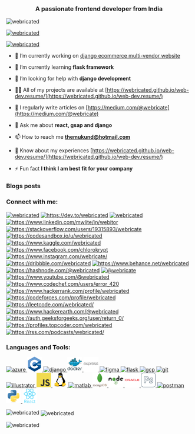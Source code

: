 <h3 align="center">A passionate frontend developer from India</h3>

<p align="left"> <img src="https://komarev.com/ghpvc/?username=webricated&label=Profile%20views&color=0e75b6&style=flat" alt="webricated" /> </p>

<p align="left"> <a href="https://github.com/ryo-ma/github-profile-trophy"><img src="https://github-profile-trophy.vercel.app/?username=webricated" alt="webricated" /></a> </p>

<p align="left"> <a href="https://twitter.com/webricated" target="blank"><img src="https://img.shields.io/twitter/follow/webricated?logo=twitter&style=for-the-badge" alt="webricated" /></a> </p>

- 🔭 I’m currently working on [django ecommerce multi-vendor website](https://kakadu.up.railway.app/)

- 🌱 I’m currently learning **flask framework**

- 🤝 I’m looking for help with **django development**

- 👨‍💻 All of my projects are available at [https://webricated.github.io/web-dev.resume/](https://webricated.github.io/web-dev.resume/)

- 📝 I regularly write articles on [https://medium.com/@webricate](https://medium.com/@webricate)

- 💬 Ask me about **react, gsap and django**

- 📫 How to reach me **themukund@hotmail.com**

- 📄 Know about my experiences [https://webricated.github.io/web-dev.resume/](https://webricated.github.io/web-dev.resume/)

- ⚡ Fun fact **I think I am best fit for your company**

### Blogs posts
<!-- BLOG-POST-LIST:START -->
<!-- BLOG-POST-LIST:END -->

<h3 align="left">Connect with me:</h3>
<p align="left">
<a href="https://codepen.io/webricated" target="blank"><img align="center" src="https://raw.githubusercontent.com/rahuldkjain/github-profile-readme-generator/master/src/images/icons/Social/codepen.svg" alt="webricated" height="30" width="40" /></a>
<a href="https://dev.to/https://dev.to/webricated" target="blank"><img align="center" src="https://raw.githubusercontent.com/rahuldkjain/github-profile-readme-generator/master/src/images/icons/Social/devto.svg" alt="https://dev.to/webricated" height="30" width="40" /></a>
<a href="https://twitter.com/webricated" target="blank"><img align="center" src="https://raw.githubusercontent.com/rahuldkjain/github-profile-readme-generator/master/src/images/icons/Social/twitter.svg" alt="webricated" height="30" width="40" /></a>
<a href="https://linkedin.com/in/https://www.linkedin.com/mwlite/in/webitor" target="blank"><img align="center" src="https://raw.githubusercontent.com/rahuldkjain/github-profile-readme-generator/master/src/images/icons/Social/linked-in-alt.svg" alt="https://www.linkedin.com/mwlite/in/webitor" height="30" width="40" /></a>
<a href="https://stackoverflow.com/users/https://stackoverflow.com/users/19315893/webricate" target="blank"><img align="center" src="https://raw.githubusercontent.com/rahuldkjain/github-profile-readme-generator/master/src/images/icons/Social/stack-overflow.svg" alt="https://stackoverflow.com/users/19315893/webricate" height="30" width="40" /></a>
<a href="https://codesandbox.com/https://codesandbox.io/u/webricated" target="blank"><img align="center" src="https://raw.githubusercontent.com/rahuldkjain/github-profile-readme-generator/master/src/images/icons/Social/codesandbox.svg" alt="https://codesandbox.io/u/webricated" height="30" width="40" /></a>
<a href="https://kaggle.com/https://www.kaggle.com/webricated" target="blank"><img align="center" src="https://raw.githubusercontent.com/rahuldkjain/github-profile-readme-generator/master/src/images/icons/Social/kaggle.svg" alt="https://www.kaggle.com/webricated" height="30" width="40" /></a>
<a href="https://fb.com/https://www.facebook.com/chlorokrypt" target="blank"><img align="center" src="https://raw.githubusercontent.com/rahuldkjain/github-profile-readme-generator/master/src/images/icons/Social/facebook.svg" alt="https://www.facebook.com/chlorokrypt" height="30" width="40" /></a>
<a href="https://instagram.com/https://www.instagram.com/webricate/" target="blank"><img align="center" src="https://raw.githubusercontent.com/rahuldkjain/github-profile-readme-generator/master/src/images/icons/Social/instagram.svg" alt="https://www.instagram.com/webricate/" height="30" width="40" /></a>
<a href="https://dribbble.com/https://dribbble.com/webricated" target="blank"><img align="center" src="https://raw.githubusercontent.com/rahuldkjain/github-profile-readme-generator/master/src/images/icons/Social/dribbble.svg" alt="https://dribbble.com/webricated" height="30" width="40" /></a>
<a href="https://www.behance.net/https://www.behance.net/webricated" target="blank"><img align="center" src="https://raw.githubusercontent.com/rahuldkjain/github-profile-readme-generator/master/src/images/icons/Social/behance.svg" alt="https://www.behance.net/webricated" height="30" width="40" /></a>
<a href="https://hashnode.com/https://hashnode.com/@webricated" target="blank"><img align="center" src="https://raw.githubusercontent.com/rahuldkjain/github-profile-readme-generator/master/src/images/icons/Social/hashnode.svg" alt="https://hashnode.com/@webricated" height="30" width="40" /></a>
<a href="https://medium.com/@webricate" target="blank"><img align="center" src="https://raw.githubusercontent.com/rahuldkjain/github-profile-readme-generator/master/src/images/icons/Social/medium.svg" alt="@webricate" height="30" width="40" /></a>
<a href="https://www.youtube.com/c/https://www.youtube.com/@webricated" target="blank"><img align="center" src="https://raw.githubusercontent.com/rahuldkjain/github-profile-readme-generator/master/src/images/icons/Social/youtube.svg" alt="https://www.youtube.com/@webricated" height="30" width="40" /></a>
<a href="https://www.codechef.com/users/https://www.codechef.com/users/error_420" target="blank"><img align="center" src="https://cdn.jsdelivr.net/npm/simple-icons@3.1.0/icons/codechef.svg" alt="https://www.codechef.com/users/error_420" height="30" width="40" /></a>
<a href="https://www.hackerrank.com/https://www.hackerrank.com/profile/webricated" target="blank"><img align="center" src="https://raw.githubusercontent.com/rahuldkjain/github-profile-readme-generator/master/src/images/icons/Social/hackerrank.svg" alt="https://www.hackerrank.com/profile/webricated" height="30" width="40" /></a>
<a href="https://codeforces.com/profile/https://codeforces.com/profile/webricated" target="blank"><img align="center" src="https://raw.githubusercontent.com/rahuldkjain/github-profile-readme-generator/master/src/images/icons/Social/codeforces.svg" alt="https://codeforces.com/profile/webricated" height="30" width="40" /></a>
<a href="https://www.leetcode.com/https://leetcode.com/webricated/" target="blank"><img align="center" src="https://raw.githubusercontent.com/rahuldkjain/github-profile-readme-generator/master/src/images/icons/Social/leet-code.svg" alt="https://leetcode.com/webricated/" height="30" width="40" /></a>
<a href="https://www.hackerearth.com/https://www.hackerearth.com/@webricated" target="blank"><img align="center" src="https://raw.githubusercontent.com/rahuldkjain/github-profile-readme-generator/master/src/images/icons/Social/hackerearth.svg" alt="https://www.hackerearth.com/@webricated" height="30" width="40" /></a>
<a href="https://auth.geeksforgeeks.org/user/https://auth.geeksforgeeks.org/user/return_0/" target="blank"><img align="center" src="https://raw.githubusercontent.com/rahuldkjain/github-profile-readme-generator/master/src/images/icons/Social/geeks-for-geeks.svg" alt="https://auth.geeksforgeeks.org/user/return_0/" height="30" width="40" /></a>
<a href="https://www.topcoder.com/members/https://profiles.topcoder.com/webricated" target="blank"><img align="center" src="https://raw.githubusercontent.com/rahuldkjain/github-profile-readme-generator/master/src/images/icons/Social/topcoder.svg" alt="https://profiles.topcoder.com/webricated" height="30" width="40" /></a>
<a href="/https://rss.com/podcasts/webricated/" target="blank"><img align="center" src="https://raw.githubusercontent.com/rahuldkjain/github-profile-readme-generator/master/src/images/icons/Social/rss.svg" alt="https://rss.com/podcasts/webricated/" height="30" width="40" /></a>
</p>

<h3 align="left">Languages and Tools:</h3>
<p align="left"> <a href="https://azure.microsoft.com/en-in/" target="_blank" rel="noreferrer"> <img src="https://www.vectorlogo.zone/logos/microsoft_azure/microsoft_azure-icon.svg" alt="azure" width="40" height="40"/> </a> <a href="https://www.w3schools.com/cpp/" target="_blank" rel="noreferrer"> <img src="https://raw.githubusercontent.com/devicons/devicon/master/icons/cplusplus/cplusplus-original.svg" alt="cplusplus" width="40" height="40"/> </a> <a href="https://www.djangoproject.com/" target="_blank" rel="noreferrer"> <img src="https://cdn.worldvectorlogo.com/logos/django.svg" alt="django" width="40" height="40"/> </a> <a href="https://www.docker.com/" target="_blank" rel="noreferrer"> <img src="https://raw.githubusercontent.com/devicons/devicon/master/icons/docker/docker-original-wordmark.svg" alt="docker" width="40" height="40"/> </a> <a href="https://expressjs.com" target="_blank" rel="noreferrer"> <img src="https://raw.githubusercontent.com/devicons/devicon/master/icons/express/express-original-wordmark.svg" alt="express" width="40" height="40"/> </a> <a href="https://www.figma.com/" target="_blank" rel="noreferrer"> <img src="https://www.vectorlogo.zone/logos/figma/figma-icon.svg" alt="figma" width="40" height="40"/> </a> <a href="https://flask.palletsprojects.com/" target="_blank" rel="noreferrer"> <img src="https://www.vectorlogo.zone/logos/pocoo_flask/pocoo_flask-icon.svg" alt="flask" width="40" height="40"/> </a> <a href="https://cloud.google.com" target="_blank" rel="noreferrer"> <img src="https://www.vectorlogo.zone/logos/google_cloud/google_cloud-icon.svg" alt="gcp" width="40" height="40"/> </a> <a href="https://git-scm.com/" target="_blank" rel="noreferrer"> <img src="https://www.vectorlogo.zone/logos/git-scm/git-scm-icon.svg" alt="git" width="40" height="40"/> </a> <a href="https://www.adobe.com/in/products/illustrator.html" target="_blank" rel="noreferrer"> <img src="https://www.vectorlogo.zone/logos/adobe_illustrator/adobe_illustrator-icon.svg" alt="illustrator" width="40" height="40"/> </a> <a href="https://developer.mozilla.org/en-US/docs/Web/JavaScript" target="_blank" rel="noreferrer"> <img src="https://raw.githubusercontent.com/devicons/devicon/master/icons/javascript/javascript-original.svg" alt="javascript" width="40" height="40"/> </a> <a href="https://www.linux.org/" target="_blank" rel="noreferrer"> <img src="https://raw.githubusercontent.com/devicons/devicon/master/icons/linux/linux-original.svg" alt="linux" width="40" height="40"/> </a> <a href="https://www.mathworks.com/" target="_blank" rel="noreferrer"> <img src="https://upload.wikimedia.org/wikipedia/commons/2/21/Matlab_Logo.png" alt="matlab" width="40" height="40"/> </a> <a href="https://www.mongodb.com/" target="_blank" rel="noreferrer"> <img src="https://raw.githubusercontent.com/devicons/devicon/master/icons/mongodb/mongodb-original-wordmark.svg" alt="mongodb" width="40" height="40"/> </a> <a href="https://nodejs.org" target="_blank" rel="noreferrer"> <img src="https://raw.githubusercontent.com/devicons/devicon/master/icons/nodejs/nodejs-original-wordmark.svg" alt="nodejs" width="40" height="40"/> </a> <a href="https://www.oracle.com/" target="_blank" rel="noreferrer"> <img src="https://raw.githubusercontent.com/devicons/devicon/master/icons/oracle/oracle-original.svg" alt="oracle" width="40" height="40"/> </a> <a href="https://www.photoshop.com/en" target="_blank" rel="noreferrer"> <img src="https://raw.githubusercontent.com/devicons/devicon/master/icons/photoshop/photoshop-line.svg" alt="photoshop" width="40" height="40"/> </a> <a href="https://postman.com" target="_blank" rel="noreferrer"> <img src="https://www.vectorlogo.zone/logos/getpostman/getpostman-icon.svg" alt="postman" width="40" height="40"/> </a> <a href="https://www.python.org" target="_blank" rel="noreferrer"> <img src="https://raw.githubusercontent.com/devicons/devicon/master/icons/python/python-original.svg" alt="python" width="40" height="40"/> </a> <a href="https://reactjs.org/" target="_blank" rel="noreferrer"> <img src="https://raw.githubusercontent.com/devicons/devicon/master/icons/react/react-original-wordmark.svg" alt="react" width="40" height="40"/> </a> </p>

<p><img align="left" src="https://github-readme-stats.vercel.app/api/top-langs?username=webricated&show_icons=true&locale=en&layout=compact" alt="webricated" /></p>

<p>&nbsp;<img align="center" src="https://github-readme-stats.vercel.app/api?username=webricated&show_icons=true&locale=en" alt="webricated" /></p>

<p><img align="center" src="https://github-readme-streak-stats.herokuapp.com/?user=webricated&" alt="webricated" /></p>

